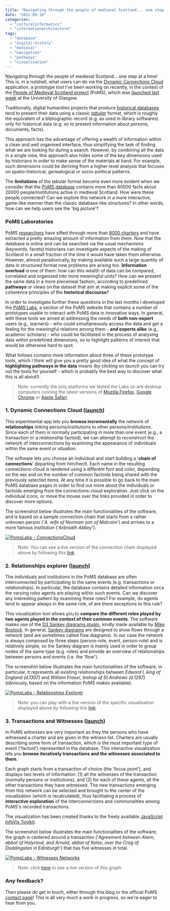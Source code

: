 ```yaml
---
title: "Navigating through the people of medieval Scotland... one step at a time"
date: "2012-09-10"
categories: 
  - "culturalinformatics"
  - "informationarchitecture"
tags: 
  - "database"
  - "digital-history"
  - "medieval"
  - "navigation"
  - "pathways"
  - "visualization"
---
```


Navigating through the people of medieval Scotland... one step at a time! This is, in a nutshell, what users can do via the [Dynamic Connections Cloud](http://db.poms.ac.uk/labs/connectionscloud) application, a prototype tool I've been working on recently, in the context of the [People of Medieval Scotland project](http://www.poms.ac.uk/) (PoMS), which was [launched last week](http://www.gla.ac.uk/news/headline_240409_en.html) at the University of Glasgow.

Traditionally, digital humanities projects that produce [historical databases](http://library.stmarytx.edu/acadlib/indexes/hist.htm) tend to present their data using a classic _[tabular](http://en.wikipedia.org/wiki/Table_(information))_ format, which is roughly the equivalent of a bibliographic record (e.g. as used in library softwares) only for historical data (e.g. so to present information about persons, documents, facts).

This approach has the advantage of offering a wealth of information within a clean and well organised interface, thus simplifying the task of finding what we are looking for during a search. However, by combining all the data in a single view, this approach also hides some of the key dimensions used by historians in order to make sense of the materials at hand. For example, such dimensions could be deriving from a higher-level analysis that focuses on spatio-historical, genealogical or socio-political patterns.

The **limitations** of the tabular format become even more evident when we consider that the [PoMS database](http://db.poms.ac.uk/search/) contains more than 80000 facts about 20000 people/institutions active in medieval Scotland. How were these people connected? Can we explore this network in a more interactive, game-like manner than the classic database-like structures? In other words, how can we help users see the 'big picture'?

### PoMS Laboratories

PoMS [researchers](http://www.poms.ac.uk/about/project-team/) have sifted through more than [8000 charters](http://www.poms.ac.uk/about/) and have extracted a pretty amazing amount of information from them. Now that the database is online and can be searched via the usual mechanisms (keywords, facets) historians can investigate aspects of the making of Scotland in a small fraction of the time it would have taken them otherwise. However, almost paradoxically, by making available such a large quantity of data in structured format new problems are arising too. **Information overload** is one of them: how can this wealth of data can be compared, correlated and organized into more meaningful units? How can we present the same data in a more piecemeal fashion, according to predefined **pathways** or views on the dataset that aim at making explicit some of the coherence principles of the **historical discourse**?

In order to investigate further these questions in the last months I developed the [PoMS Labs](http://db.poms.ac.uk/labs/), a section of the PoMS website that contains a number of prototypes usable to interact with PoMS data in innovative ways. In general, with these tools we aimed at addressing the needs of **both non-expert** users (e.g., learners) - who could simultaneously access the data and get a feeling for the meaningful relations among them - **and experts alike** (e.g., academic scholars) - who could be facilitated in the process of analysing data within predefined dimensions, so to highlight patterns of interest that would be otherwise hard to spot.

What follows contains more information about three of these prototype tools, which I think will give you a pretty good idea of what the concept of **highlighting pathways in the data** means (by clicking on _launch_ you can try out the tools for yourself - which is probably the best way to discover what this is all about!).

> Note: currently the only platforms we tested the Labs on are desktop computers running the latest versions of [Mozilla Firefox](http://www.mozilla.org/en-US/firefox/new/), [Google Chrome](https://www.google.com/chrome) or [Apple Safari](http://www.apple.com/safari/).

### 1\. Dynamic Connections Cloud ([launch](http://db.poms.ac.uk/labs/connectionscloud/go))

This experimental app lets you **browse incrementally** the network of **relationships** linking persons/institutions to other persons/institutions. Since each of them is normally participating in more than one event (e.g., a transaction or a relationship factoid), we can attempt to reconstruct the network of interconnections by examining the appearance of individuals within the same event or situation.

The software lets you choose an individual and start building a '**chain of connections**' departing from him/her/it. Each name in the resulting connections-cloud is rendered using a different font and color, depending on the sex and on the number of common factoids being shared with the previously selected items. At any time it is possible to go back to the main PoMS database pages in order to find out more about the individuals or factoids emerging from the connections-cloud exploration. Just click on the individual icons, or move the mouse over the links provided in order to discover more options.

The screenshot below illustrates the main functionalities of the software, and is based on a sample connection chain that starts from a rather unknown person ('_A. wife of Normam son of Malcolm_') and arrives to a more famous institution ('_Arbroath Abbey_').

[![PomsLabs - ConnectionsCloud](/media/static/blog_img/7950263886_4fef4b99bf_c.jpg)](http://www.flickr.com/photos/mikele/7950263886/sizes/h/in/photostream/ "PomsLabs - ConnectionsCloud by MagIcReBirth, on Flickr")

> Note: You can see a live version of the connection chain displayed above by following this [link](http://db.poms.ac.uk/labs/connectionscloud/go?id=13091&id=1331&id=142&id=13&id=41).

### 2\. Relationships explorer ([launch](http://db.poms.ac.uk/labs/relationships/go))

The individuals and institutions in the PoMS database are often interconnected by participating to the same events (e.g. transactions or relationships). In particular, the database contains detailed information circa the varying _roles_ agents are playing within such events. Can we discover any interesting pattern by examining these roles? For example, do agents tend to appear always in the same role, of are there exceptions to this rule?

This visualization tool allows you to **compare the different roles played by two agents played in the context of their common events**. The software makes use of the [D3 Sankey diagrams plugin](http://bost.ocks.org/mike/sankey/), kindly made available by [Mike Bostock](http://bost.ocks.org/mike/). In general, [Sankey diagrams](http://en.wikipedia.org/wiki/Sankey_diagram) are designed to show flows through a network (and are sometimes called flow diagrams). In our case the network is always composed by three steps (person-role, event, person-role) and is relatively simple, so the Sankey diagram is mainly used in order to group nodes of the same type (e.g. roles) and provide an overview of relationships between persons and events (i.e. the 'flow').

The screenshot below illustrates the main functionalities of the software; in particular, it represents all existing relationships between _Edward I, king of England (d.1307)_ and _William Fraser, bishop of St Andrews (d.1297)_ (obviously, based on the information PoMS makes available).

[![PomsLabs - Relationships Explorer](/media/static/blog_img/7973909376_6434d9261e_c.jpg)](http://www.flickr.com/photos/mikele/7973909376/sizes/k/in/photostream/ "PomsLabs - Relationships Explorer by MagIcReBirth, on Flickr")

> Note: you can play with a live version of the specific visualisation displayed above by following this [link](http://db.poms.ac.uk/labs/relationships/go?id=1936&id=449).

### 3\. Transactions and Witnesses ([launch](http://db.poms.ac.uk/labs/witnesses/go-halfsize))

In PoMS _witnesses_ are very important as they the persons who have witnessed a charter and are given in the witness list. Charters are usually describing some form of transaction, which is the most important type of event ('factoid') represented in the database. This interactive visualization lets you **browse iteratively transactions and the witnesses associated to them**.

Each graph starts from a transaction of choice (the 'focus point'), and displays two levels of information: (1) all the witnesses of the transaction (normally persons or institutions), and (2) for each of these agents, all the other transactions they have witnessed. The new transactions emerging from this network can be selected and brought to the center of the visualization (which is recalculated), thus facilitating a process of **interactive exploration** of the interconnections and commonalities among PoMS's recorded transactions.

The visualization has been created thanks to the freely available [JavaScript InfoVis Toolkit](http://thejit.org/).

The screenshot below illustrates the main functionalities of the software; the graph is centered around a transaction ('_Agreement between Alwin, abbot of Holyrood, and Arnold, abbot of Kelso, over the Crag of Duddingston in Edinburgh_') that has five witnesses in total.

[![PomsLabs - Witnesses Networks](/media/static/blog_img/7974217244_5b0c806a12_c.jpg)](http://www.flickr.com/photos/mikele/7974217244/sizes/h/in/photostream/ "PomsLabs - Witnesses Networks by MagIcReBirth, on Flickr")

> Note: click [here](http://db.poms.ac.uk/labs/witnesses/go-halfsize?id=8208#.UE8TE6Se4gI) to see a live version of this graph.

### Any feedback?

Then please do get in touch, either through this blog or the official PoMS [contact page](http://www.poms.ac.uk/contact/)! This is all very much a work in progress, so we're eager to hear from you.
